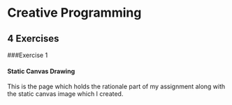 # Creative Programming
## 4 Exercises


###Exercise 1
#### Static Canvas Drawing
This is the page which holds the rationale part of my assignment along with the static canvas image which I created.
[](https://jdumontsigma.github.io/creative_exercise/Exercise%201/dist/index.html "Static Canvas Work")
